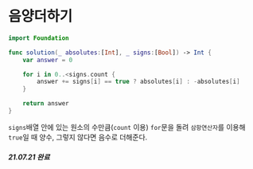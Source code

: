 # 음양더하기

```swift
import Foundation

func solution(_ absolutes:[Int], _ signs:[Bool]) -> Int {
    var answer = 0

    for i in 0..<signs.count {
        answer += signs[i] == true ? absolutes[i] : -absolutes[i]
    }

    return answer
}
```

`signs`배열 안에 있는 원소의 수만큼(`count` 이용) `for`문을 돌려 `삼항연산자`를 이용해 `true`일 때 양수, 그렇지 않다면 음수로 더해준다.

##### 21.07.21 완료
